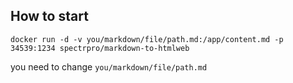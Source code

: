 ## How to start

```
docker run -d -v you/markdown/file/path.md:/app/content.md -p 34539:1234 spectrpro/markdown-to-htmlweb
```

you need to change ```you/markdown/file/path.md```